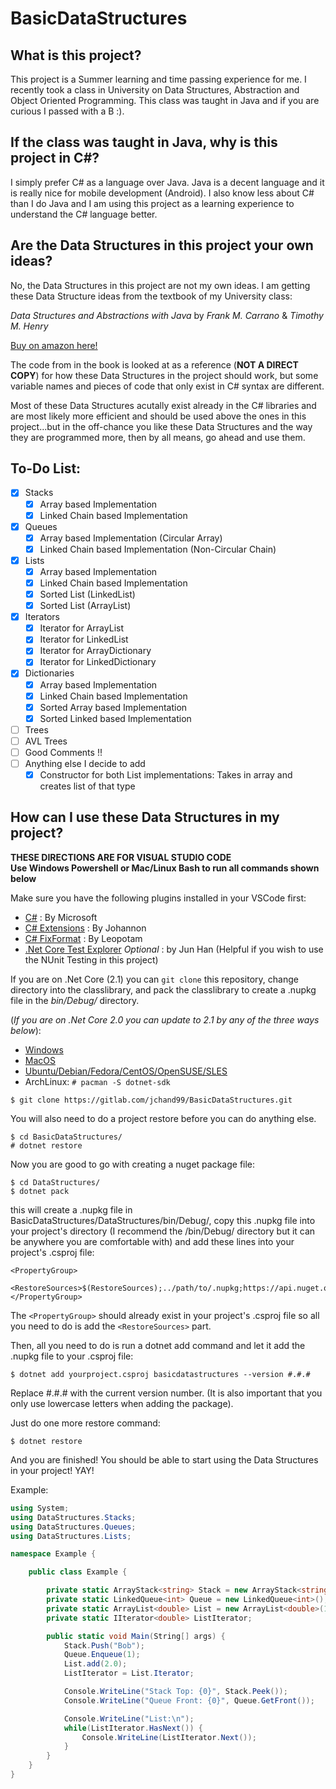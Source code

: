 # BasicDataStructures

## What is this project?

This project is a Summer learning and time passing experience for me. I recently took a class in University on Data Structures, Abstraction and Object Oriented Programming. This class was taught in Java and if you are curious I passed with a B :).

## If the class was taught in Java, why is this project in C#?

I simply prefer C# as a language over Java. Java is a decent language and it is really nice for mobile development (Android). I also know less about C# than I do Java and I am using this project as a learning experience to understand the C# language better.

## Are the Data Structures in this project your own ideas?

No, the Data Structures in this project are not my own ideas. I am getting these Data Structure ideas from the textbook of my University class:

*Data Structures and Abstractions with Java* by *Frank M. Carrano* & *Timothy M. Henry*

[Buy on amazon here!](https://www.amazon.com/Data-Structures-Abstractions-Java-4th/dp/0133744051/ref=sr_1_2?ie=UTF8&qid=1527985860&sr=8-2&keywords=Data+Structures+and+Abstractions+with+java)

The code from in the book is looked at as a reference (**NOT A DIRECT COPY**) for how these Data Structures in the project should work, but some variable names and pieces of code that only exist in C# syntax are different.

Most of these Data Structures acutally exist already in the C# libraries and are most likely more efficient and should be used above the ones in this project...but in the off-chance you like these Data Structures and the way they are programmed more, then by all means, go ahead and use them.

## To-Do List:

- [x] Stacks
    - [x] Array based Implementation
    - [x] Linked Chain based Implementation
- [x] Queues
    - [x] Array based Implementation (Circular Array)
    - [x] Linked Chain based Implementation (Non-Circular Chain)
- [x] Lists
    - [x] Array based Implementation
    - [x] Linked Chain based Implementation
    - [x] Sorted List (LinkedList)
    - [x] Sorted List (ArrayList)
- [x] Iterators
    - [x] Iterator for ArrayList
    - [x] Iterator for LinkedList
    - [x] Iterator for ArrayDictionary
    - [x] Iterator for LinkedDictionary
- [x] Dictionaries
    - [x] Array based Implementation
    - [x] Linked Chain based Implementation
    - [x] Sorted Array based Implementation
    - [x] Sorted Linked based Implementation
- [ ] Trees
- [ ] AVL Trees
- [ ] Good Comments !!
- [ ] Anything else I decide to add
    - [x] Constructor for both List implementations: Takes in array and creates list of that type

## How can I use these Data Structures in my project?

**THESE DIRECTIONS ARE FOR VISUAL STUDIO CODE**   
**Use Windows Powershell or Mac/Linux Bash to run all commands shown below**

Make sure you have the following plugins installed in your VSCode first:
- [C#](https://marketplace.visualstudio.com/items?itemName=ms-vscode.csharp) : By Microsoft
- [C# Extensions](https://marketplace.visualstudio.com/items?itemName=jchannon.csharpextensions) : By Johannon
- [C# FixFormat](https://marketplace.visualstudio.com/items?itemName=Leopotam.csharpfixformat) : By Leopotam
- [.Net Core Test Explorer](https://marketplace.visualstudio.com/items?itemName=formulahendry.dotnet-test-explorer) *Optional* : by Jun Han (Helpful if you wish to use the NUnit Testing in this project)

If you are on .Net Core (2.1) you can `git clone` this repository, change directory into the classlibrary, and pack the classlibrary to create a .nupkg file in the *bin/Debug/* directory.

(*If you are on .Net Core 2.0 you can update to 2.1 by any of the three ways below*):
- [Windows](https://www.microsoft.com/net/learn/get-started/windows)
- [MacOS](https://www.microsoft.com/net/learn/get-started/macos)
- [Ubuntu/Debian/Fedora/CentOS/OpenSUSE/SLES](https://www.microsoft.com/net/learn/get-started/linux/ubuntu18-04)
- ArchLinux: ```# pacman -S dotnet-sdk```   

```
$ git clone https://gitlab.com/jchand99/BasicDataStructures.git
```

You will also need to do a project restore before you can do anything else.

```
$ cd BasicDataStructures/
# dotnet restore
```

Now you are good to go with creating a nuget package file:

```
$ cd DataStructures/
$ dotnet pack
```

this will create a .nupkg file in BasicDataStructures/DataStructures/bin/Debug/, copy this .nupkg file into your project's directory (I recommend the /bin/Debug/ directory but it can be anywhere you are comfortable with) and add these lines into your project's .csproj file:

```
<PropertyGroup>
    <RestoreSources>$(RestoreSources);../path/to/.nupkg;https://api.nuget.org/v3/index.json</RestoreSources>
</PropertyGroup>
```
The `<PropertyGroup>` should already exist in your project's .csproj file so all you need to do is add the `<RestoreSources>` part.

Then, all you need to do is run a dotnet add command and let it add the .nupkg file to your .csproj file:

```
$ dotnet add yourproject.csproj basicdatastructures --version #.#.#
```

Replace #.#.# with the current version number. (It is also important that you only use lowercase letters when adding the package).

Just do one more restore command:

```
$ dotnet restore
```

And you are finished! You should be able to start using the Data Structures in your project! YAY!

Example:
```c#
using System;
using DataStructures.Stacks;
using DataStructures.Queues;
using DataStructures.Lists;

namespace Example {

    public class Example {

        private static ArrayStack<string> Stack = new ArrayStack<string>(5);
        private static LinkedQueue<int> Queue = new LinkedQueue<int>();
        private static ArrayList<double> List = new ArrayList<double>(10);
        private static IIterator<double> ListIterator;

        public static void Main(String[] args) {
            Stack.Push("Bob");
            Queue.Enqueue(1);
            List.add(2.0);
            ListIterator = List.Iterator;

            Console.WriteLine("Stack Top: {0}", Stack.Peek());
            Console.WriteLine("Queue Front: {0}", Queue.GetFront());

            Console.WriteLine("List:\n");
            while(ListIterator.HasNext()) {
                Console.WriteLine(ListIterator.Next());
            }
        }
    }
}
```
